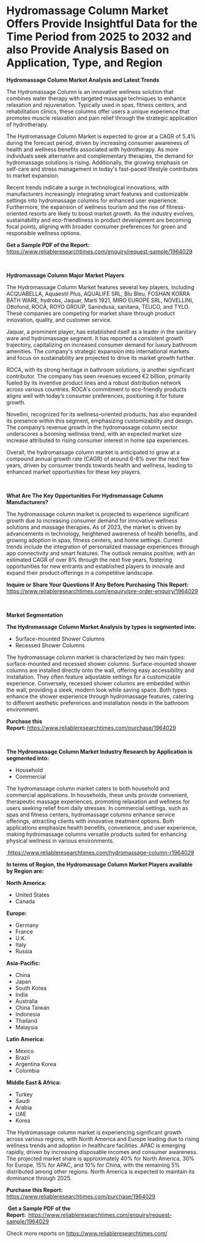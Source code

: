 <p><h1>Hydromassage Column Market Offers Provide Insightful Data for the Time Period from 2025 to 2032 and also Provide Analysis Based on Application, Type, and Region</h1></p><p><strong>Hydromassage Column Market Analysis and Latest Trends</strong></p>
<p><p>The Hydromassage Column is an innovative wellness solution that combines water therapy with targeted massage techniques to enhance relaxation and rejuvenation. Typically used in spas, fitness centers, and rehabilitation clinics, these columns offer users a unique experience that promotes muscle relaxation and pain relief through the strategic application of hydrotherapy.</p><p>The Hydromassage Column Market is expected to grow at a CAGR of 5.4% during the forecast period, driven by increasing consumer awareness of health and wellness benefits associated with hydrotherapy. As more individuals seek alternative and complementary therapies, the demand for hydromassage solutions is rising. Additionally, the growing emphasis on self-care and stress management in today's fast-paced lifestyle contributes to market expansion.</p><p>Recent trends indicate a surge in technological innovations, with manufacturers increasingly integrating smart features and customizable settings into hydromassage columns for enhanced user experience. Furthermore, the expansion of wellness tourism and the rise of fitness-oriented resorts are likely to boost market growth. As the industry evolves, sustainability and eco-friendliness in product development are becoming focal points, aligning with broader consumer preferences for green and responsible wellness options.</p></p>
<p><strong>Get a Sample PDF of the Report:&nbsp;</strong> <a href="https://www.reliableresearchtimes.com/enquiry/request-sample/1964029?utm_campaign=3088&utm_medium=2&utm_source=Github&utm_content=ia&utm_term=11042025&utm_id=hydromassage-column">https://www.reliableresearchtimes.com/enquiry/request-sample/1964029</a></p>
<p>&nbsp;</p>
<p><strong>Hydromassage Column Major Market Players</strong></p>
<p><p>The Hydromassage Column Market features several key players, including ACQUABELLA, Aquaestil Plus, AQUALIFE SRL, Blu Bleu, FOSHAN KORRA BATH WARE, hydrobs, Jaquar, Marti 1921, MIRO EUROPE SRL, NOVELLINI, Ottofond, ROCA, ROYO GROUP, Sanindusa, sanitana, TEUCO, and TYLO. These companies are competing for market share through product innovation, quality, and customer service. </p><p>Jaquar, a prominent player, has established itself as a leader in the sanitary ware and hydromassage segment. It has reported a consistent growth trajectory, capitalizing on increased consumer demand for luxury bathroom amenities. The company's strategic expansion into international markets and focus on sustainability are projected to drive its market growth further.</p><p>ROCA, with its strong heritage in bathroom solutions, is another significant contributor. The company has seen revenues exceed €2 billion, primarily fueled by its inventive product lines and a robust distribution network across various countries. ROCA's commitment to eco-friendly products aligns well with today’s consumer preferences, positioning it for future growth.</p><p>Novellini, recognized for its wellness-oriented products, has also expanded its presence within this segment, emphasizing customizability and design. The company’s revenue growth in the hydromassage column sector underscores a booming wellness trend, with an expected market size increase attributed to rising consumer interest in home spa experiences.</p><p>Overall, the hydromassage column market is anticipated to grow at a compound annual growth rate (CAGR) of around 6-8% over the next few years, driven by consumer trends towards health and wellness, leading to enhanced market opportunities for these key players.</p></p>
<p>&nbsp;</p>
<p><strong>What Are The Key Opportunities For Hydromassage Column Manufacturers?</strong></p>
<p><p>The hydromassage column market is projected to experience significant growth due to increasing consumer demand for innovative wellness solutions and massage therapies. As of 2023, the market is driven by advancements in technology, heightened awareness of health benefits, and growing adoption in spas, fitness centers, and home settings. Current trends include the integration of personalized massage experiences through app connectivity and smart features. The outlook remains positive, with an estimated CAGR of over 8% through the next five years, fostering opportunities for new entrants and established players to innovate and expand their product offerings in a competitive landscape.</p></p>
<p><strong>Inquire or Share Your Questions If Any Before Purchasing This Report:</strong> <a href="https://www.reliableresearchtimes.com/enquiry/pre-order-enquiry/1964029?utm_campaign=3088&utm_medium=2&utm_source=Github&utm_content=ia&utm_term=11042025&utm_id=hydromassage-column">https://www.reliableresearchtimes.com/enquiry/pre-order-enquiry/1964029</a></p>
<p>&nbsp;</p>
<p><strong>Market Segmentation</strong></p>
<p><strong>The Hydromassage Column Market Analysis by types is segmented into:</strong></p>
<p><ul><li>Surface-mounted Shower Columns</li><li>Recessed Shower Columns</li></ul></p>
<p><p>The hydromassage column market is characterized by two main types: surface-mounted and recessed shower columns. Surface-mounted shower columns are installed directly onto the wall, offering easy accessibility and installation. They often feature adjustable settings for a customizable experience. Conversely, recessed shower columns are embedded within the wall, providing a sleek, modern look while saving space. Both types enhance the shower experience through hydromassage features, catering to different aesthetic preferences and installation needs in the bathroom environment.</p></p>
<p><strong>Purchase this Report:&nbsp;</strong><a href="https://www.reliableresearchtimes.com/purchase/1964029?utm_campaign=3088&utm_medium=2&utm_source=Github&utm_content=ia&utm_term=11042025&utm_id=hydromassage-column">https://www.reliableresearchtimes.com/purchase/1964029</a></p>
<p>&nbsp;</p>
<p><strong>The Hydromassage Column Market Industry Research by Application is segmented into:</strong></p>
<p><ul><li>Household</li><li>Commercial</li></ul></p>
<p><p>The hydromassage column market caters to both household and commercial applications. In households, these units provide convenient, therapeutic massage experiences, promoting relaxation and wellness for users seeking relief from daily stresses. In commercial settings, such as spas and fitness centers, hydromassage columns enhance service offerings, attracting clients with innovative treatment options. Both applications emphasize health benefits, convenience, and user experience, making hydromassage columns versatile products suited for enhancing physical wellness in various environments.</p></p>
<p><a href="https://www.reliableresearchtimes.com/hydromassage-column-r1964029?utm_campaign=3088&utm_medium=2&utm_source=Github&utm_content=ia&utm_term=11042025&utm_id=hydromassage-column">&nbsp;https://www.reliableresearchtimes.com/hydromassage-column-r1964029</a></p>
<p><strong>In terms of Region, the Hydromassage Column Market Players available by Region are:</strong></p>
<p>
    <p> <strong> North America: </strong>
        <ul>
            <li>United States</li>
            <li>Canada</li>
        </ul>
        </p> 
    <p> <strong> Europe: </strong>
        <ul>
            <li>Germany</li>
            <li>France</li>
            <li>U.K.</li>
            <li>Italy</li>
            <li>Russia</li>
        </ul>
        </p> 
    <p> <strong> Asia-Pacific: </strong>
        <ul>
            <li>China</li>
            <li>Japan</li>
            <li>South Korea</li>
            <li>India</li>
            <li>Australia</li>
            <li>China Taiwan</li>
            <li>Indonesia</li>
            <li>Thailand</li>
            <li>Malaysia</li>
        </ul>
        </p> 
    <p> <strong> Latin America: </strong>
        <ul>
            <li>Mexico</li>
            <li>Brazil</li>
            <li>Argentina Korea</li>
            <li>Colombia</li>
        </ul>
        </p> 
    <p> <strong> Middle East & Africa: </strong>
        <ul>
            <li>Turkey</li>
            <li>Saudi</li>
            <li>Arabia</li>
            <li>UAE</li>
            <li>Korea</li>
        </ul>
    </p>
    </p>
<p><p>The Hydromassage column market is experiencing significant growth across various regions, with North America and Europe leading due to rising wellness trends and adoption in healthcare facilities. APAC is emerging rapidly, driven by increasing disposable incomes and consumer awareness. The projected market share is approximately 40% for North America, 30% for Europe, 15% for APAC, and 10% for China, with the remaining 5% distributed among other regions. North America is expected to maintain its dominance through 2025.</p></p>
<p><strong>Purchase this Report: </strong><a href="https://www.reliableresearchtimes.com/purchase/1964029?utm_campaign=3088&utm_medium=2&utm_source=Github&utm_content=ia&utm_term=11042025&utm_id=hydromassage-column">https://www.reliableresearchtimes.com/purchase/1964029</a></p>
<p>&nbsp;<strong>Get a Sample PDF of the Report:&nbsp;&nbsp;</strong><a href="https://www.reliableresearchtimes.com/enquiry/request-sample/1964029?utm_campaign=3088&utm_medium=2&utm_source=Github&utm_content=ia&utm_term=11042025&utm_id=hydromassage-column">https://www.reliableresearchtimes.com/enquiry/request-sample/1964029</a></p>
<p><strong></strong></p>
<p>Check more reports on <a href="https://www.reliableresearchtimes.com/?utm_campaign=3088&utm_medium=2&utm_source=Github&utm_content=ia&utm_term=11042025&utm_id=hydromassage-column">https://www.reliableresearchtimes.com/</a></p>